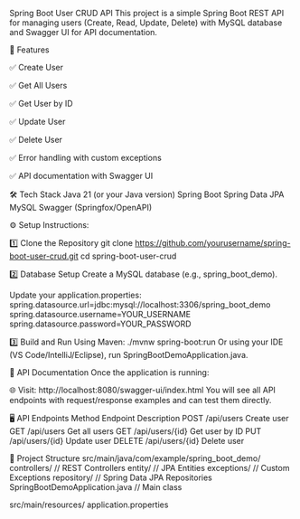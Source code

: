 Spring Boot User CRUD API
This project is a simple Spring Boot REST API for managing users (Create, Read, Update, Delete) with MySQL database and Swagger UI for API documentation.

📜 Features

✅ Create User

✅ Get All Users

✅ Get User by ID

✅ Update User

✅ Delete User

✅ Error handling with custom exceptions

✅ API documentation with Swagger UI

🛠️ Tech Stack
Java 21 (or your Java version)
Spring Boot 
Spring Data JPA
MySQL
Swagger (Springfox/OpenAPI)

⚙️ Setup Instructions:

1️⃣ Clone the Repository
git clone https://github.com/yourusername/spring-boot-user-crud.git
cd spring-boot-user-crud

2️⃣ Database Setup
Create a MySQL database (e.g., spring_boot_demo).

Update your application.properties:
spring.datasource.url=jdbc:mysql://localhost:3306/spring_boot_demo
spring.datasource.username=YOUR_USERNAME
spring.datasource.password=YOUR_PASSWORD

3️⃣ Build and Run
Using Maven:
./mvnw spring-boot:run
Or using your IDE (VS Code/IntelliJ/Eclipse), run SpringBootDemoApplication.java.

📄 API Documentation
Once the application is running:

🌐 Visit:
http://localhost:8080/swagger-ui/index.html
You will see all API endpoints with request/response examples and can test them directly.

🖥️ API Endpoints
Method	Endpoint	Description
POST	/api/users	Create user
GET	/api/users	Get all users
GET	/api/users/{id}	Get user by ID
PUT	/api/users/{id}	Update user
DELETE	/api/users/{id}	Delete user

📂 Project Structure
src/main/java/com/example/spring_boot_demo/
    controllers/          // REST Controllers
    entity/               // JPA Entities
    exceptions/           // Custom Exceptions
    repository/           // Spring Data JPA Repositories
    SpringBootDemoApplication.java // Main class

src/main/resources/
    application.properties
